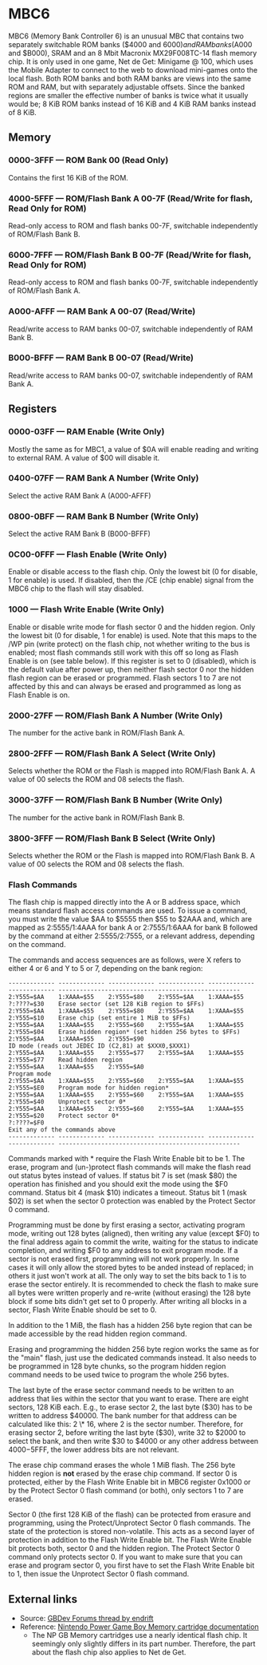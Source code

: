 # MBC6

MBC6 (Memory Bank Controller 6) is an unusual MBC that contains two
separately switchable ROM banks ($4000 and $6000) and RAM banks
($A000 and $B000), SRAM and an 8 Mbit Macronix MX29F008TC-14 flash
memory chip. It is only used in one game, Net de Get: Minigame @ 100,
which uses the Mobile Adapter to connect to
the web to download mini-games onto the local flash. Both ROM banks and
both RAM banks are views into the same ROM and RAM, but with separately
adjustable offsets. Since the banked regions are smaller the effective
number of banks is twice what it usually would be; 8 KiB ROM banks
instead of 16 KiB and 4 KiB RAM banks instead of 8 KiB.

## Memory

### 0000-3FFF — ROM Bank 00 (Read Only)

Contains the first 16 KiB of the ROM.

### 4000-5FFF — ROM/Flash Bank A 00-7F (Read/Write for flash, Read Only for ROM)

Read-only access to ROM and flash banks 00-7F, switchable independently
of ROM/Flash Bank B.

### 6000-7FFF — ROM/Flash Bank B 00-7F (Read/Write for flash, Read Only for ROM)

Read-only access to ROM and flash banks 00-7F, switchable independently
of ROM/Flash Bank A.

### A000-AFFF — RAM Bank A 00-07 (Read/Write)

Read/write access to RAM banks 00-07, switchable independently of RAM
Bank B.

### B000-BFFF — RAM Bank B 00-07 (Read/Write)

Read/write access to RAM banks 00-07, switchable independently of RAM
Bank A.

## Registers

### 0000-03FF — RAM Enable (Write Only)

Mostly the same as for MBC1, a value of $0A will enable reading and
writing to external RAM. A value of $00 will disable it.

### 0400-07FF — RAM Bank A Number (Write Only)

Select the active RAM Bank A (A000-AFFF)

### 0800-0BFF — RAM Bank B Number (Write Only)

Select the active RAM Bank B (B000-BFFF)

### 0C00-0FFF — Flash Enable (Write Only)

Enable or disable access to the flash chip. Only the lowest bit (0 for
disable, 1 for enable) is used. If disabled, then the /CE (chip enable)
signal from the MBC6 chip to the flash will stay disabled.

### 1000 — Flash Write Enable (Write Only)

Enable or disable write mode for flash sector 0 and the hidden region.
Only the lowest bit (0 for disable, 1 for enable) is used. Note that
this maps to the /WP pin (write protect) on the flash chip, not whether
writing to the bus is enabled; most flash commands still work with this
off so long as Flash Enable is on (see table below). If this register
is set to 0 (disabled), which is the default value after power up, then
neither flash sector 0 nor the hidden flash region can be erased or
programmed. Flash sectors 1 to 7 are not affected by this and can
always be erased and programmed as long as Flash Enable is on.

### 2000-27FF — ROM/Flash Bank A Number (Write Only)

The number for the active bank in ROM/Flash Bank A.

### 2800-2FFF — ROM/Flash Bank A Select (Write Only)

Selects whether the ROM or the Flash is mapped into ROM/Flash Bank A. A
value of 00 selects the ROM and 08 selects the flash.

### 3000-37FF — ROM/Flash Bank B Number (Write Only)

The number for the active bank in ROM/Flash Bank B.

### 3800-3FFF — ROM/Flash Bank B Select (Write Only)

Selects whether the ROM or the Flash is mapped into ROM/Flash Bank B. A
value of 00 selects the ROM and 08 selects the flash.

### Flash Commands

The flash chip is mapped directly into the A or B address space, which
means standard flash access commands are used. To issue a command, you
must write the value $AA to $5555 then $55 to $2AAA and, which are
mapped as 2:5555/1:4AAA for bank A or 2:7555/1:6AAA for bank B followed
by the command at either 2:5555/2:7555, or a relevant address, depending
on the command.

The commands and access sequences are as follows, were X refers to
either 4 or 6 and Y to 5 or 7, depending on the bank region:

```
------------- ------------- ------------- ------------- ------------- ------------- ---------------------------------------------------
2:Y555=$AA    1:XAAA=$55    2:Y555=$80    2:Y555=$AA    1:XAAA=$55    ?:????=$30    Erase sector (set 128 KiB region to $FFs)
2:Y555=$AA    1:XAAA=$55    2:Y555=$80    2:Y555=$AA    1:XAAA=$55    2:Y555=$10    Erase chip (set entire 1 MiB to $FFs)
2:Y555=$AA    1:XAAA=$55    2:Y555=$60    2:Y555=$AA    1:XAAA=$55    2:Y555=$04    Erase hidden region* (set hidden 256 bytes to $FFs)
2:Y555=$AA    1:XAAA=$55    2:Y555=$90                                              ID mode (reads out JEDEC ID (C2,81) at $XXX0,$XXX1)
2:Y555=$AA    1:XAAA=$55    2:Y555=$77    2:Y555=$AA    1:XAAA=$55    2:Y555=$77    Read hidden region
2:Y555=$AA    1:XAAA=$55    2:Y555=$A0                                              Program mode
2:Y555=$AA    1:XAAA=$55    2:Y555=$60    2:Y555=$AA    1:XAAA=$55    2:Y555=$E0    Program mode for hidden region*
2:Y555=$AA    1:XAAA=$55    2:Y555=$60    2:Y555=$AA    1:XAAA=$55    2:Y555=$40    Unprotect sector 0*
2:Y555=$AA    1:XAAA=$55    2:Y555=$60    2:Y555=$AA    1:XAAA=$55    2:Y555=$20    Protect sector 0*
?:????=$F0                                                                          Exit any of the commands above
------------- ------------- ------------- ------------- ------------- ------------- ---------------------------------------------------
```

Commands marked with \* require the Flash Write Enable bit to be 1. The
erase, program and (un-)protect flash commands will make the flash read
out status bytes instead of values. If status bit 7 is set (mask $80) the
operation has finished and you should exit the mode using the $F0
command. Status bit 4 (mask $10) indicates a timeout. Status bit 1 (mask
$02) is set when the sector 0 protection was enabled by the Protect Sector
0 command.

Programming must be done by first erasing a sector, activating program
mode, writing out 128 bytes (aligned), then writing any value (except
$F0) to the final address again to commit the write, waiting for the
status to indicate completion, and writing $F0 to any address to exit
program mode. If a sector is not erased first, programming will not work
properly. In some cases it will only allow the stored bytes to be anded
instead of replaced; in others it just won't work at all. The only way
to set the bits back to 1 is to erase the sector entirely. It is
recommended to check the flash to make sure all bytes were written
properly and re-write (without erasing) the 128 byte block if some bits
didn't get set to 0 properly. After writing all blocks in a sector,
Flash Write Enable should be set to 0.

In addition to the 1 MiB, the flash has a hidden 256 byte region that can
be made accessible by the read hidden region command.

Erasing and programming the hidden 256 byte region works the same as for
the "main" flash, just use the dedicated commands instead. It also needs
to be programmed in 128 byte chunks, so the program hidden region command
needs to be used twice to program the whole 256 bytes.

The last byte of the erase sector command needs to be written to an
address that lies within the sector that you want to erase. There are
eight sectors, 128 KiB each. E.g., to erase sector 2, the last
byte ($30) has to be written to address $40000. The bank number for
that address can be calculated like this: 2 \* 16, where 2 is the sector
number. Therefore, for erasing sector 2, before writing the last byte
($30), write 32 to $2000 to select the bank, and then write $30 to
$4000 or any other address between $4000-$5FFF, the lower address bits
are not relevant.

The erase chip command erases the whole 1 MiB flash. The 256 byte hidden
region is **not** erased by the erase chip command. If sector 0 is
protected, either by the Flash Write Enable bit in MBC6 register 0x1000
or by the Protect Sector 0 flash command (or both), only sectors 1 to 7
are erased.

Sector 0 (the first 128 KiB of the flash) can be protected from erasure
and programming, using the Protect/Unprotect Sector 0 flash commands.
The state of the protection is stored non-volatile. This acts as a second
layer of protection in addition to the Flash Write Enable bit. The Flash
Write Enable bit protects both, sector 0 and the hidden region. The
Protect Sector 0 command only protects sector 0. If you want to make sure
that you can erase and program sector 0, you first have to set the Flash
Write Enable bit to 1, then issue the Unprotect Sector 0 flash command.

## External links

- Source: [GBDev Forums thread by endrift](https://web.archive.org/web/20241204030511/https://gbdev.gg8.se/forums/viewtopic.php?id=544)
- Reference: [Nintendo Power Game Boy Memory cartridge documentation](https://iceboy.a-singer.de/doc/np_gb_memory.html)
  * The NP GB Memory cartridges use a nearly identical flash chip.
    It seemingly only slightly differs in its part number. Therefore,
    the part about the flash chip also applies to Net de Get.
